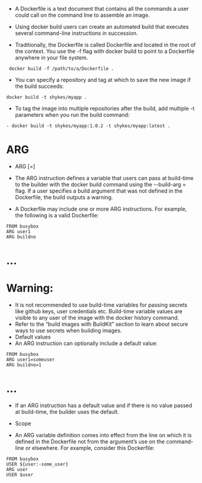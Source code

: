 - A Dockerfile is a text document that contains all the commands a user could call on the command line to assemble an image.
- Using docker build users can create an automated build that executes several command-line instructions in succession.

- Traditionally, the Dockerfile is called Dockerfile and located in the root of the context. You use the -f flag with docker build to point to a Dockerfile anywhere in your file system.

```
 docker build -f /path/to/a/Dockerfile .
 ```
- You can specify a repository and tag at which to save the new image if the build succeeds:

 ```
 docker build -t shykes/myapp .
 ```

- To tag the image into multiple repositories after the build, add multiple -t parameters when you run the build command:
 
 ```
- docker build -t shykes/myapp:1.0.2 -t shykes/myapp:latest .
 ```

# ARG
- ARG <name>[=<default value>]
- The ARG instruction defines a variable that users can pass at build-time to the builder with the docker build command using the --build-arg <varname>=<value> flag. If a user specifies a build argument that was not defined in the Dockerfile, the build outputs a warning.

- A Dockerfile may include one or more ARG instructions. For example, the following is a valid Dockerfile:
 ```
FROM busybox
ARG user1
ARG buildno
 ```
# ...
# Warning:
- It is not recommended to use build-time variables for passing secrets like github keys, user credentials etc. Build-time variable values are visible to any user of the image with the docker history command.
- Refer to the “build images with BuildKit” section to learn about secure ways to use secrets when building images.
- Default values
- An ARG instruction can optionally include a default value:

 ```
FROM busybox
ARG user1=someuser
ARG buildno=1
 ```
# ...
- If an ARG instruction has a default value and if there is no value passed at build-time, the builder uses the default.

- Scope
- An ARG variable definition comes into effect from the line on which it is defined in the Dockerfile not from the argument’s use on the command-line or elsewhere. For example, consider this Dockerfile:
 ```
FROM busybox
USER ${user:-some_user}
ARG user
USER $user
 ```